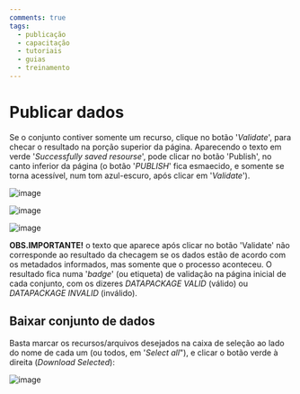 ```yaml
---
comments: true
tags:
  - publicação
  - capacitação
  - tutoriais
  - guias
  - treinamento
---
```


# Publicar dados

Se o conjunto contiver somente um recurso, clique no botão '_Validate_', para checar o resultado na porção superior da página. Aparecendo o texto em verde '_Successfully saved resourse_', pode clicar no botão 'Publish', no canto inferior da página (o botão '_PUBLISH_' fica esmaecido, e somente se torna acessível, num tom azul-escuro, após clicar em '_Validate_'). 

![image](https://user-images.githubusercontent.com/52294411/235782539-3d554c36-f931-4398-983c-40e732691441.png)

![image](https://user-images.githubusercontent.com/52294411/235782711-44bca63d-11f7-4423-8bb4-1867c5ec6a08.png)

![image](https://user-images.githubusercontent.com/52294411/235782829-d41e5233-374b-4732-9e32-09bce15844e0.png)
	
**OBS.IMPORTANTE!** o texto que aparece após clicar no botão 'Validate' não corresponde ao resultado da checagem se os dados estão de acordo com os metadados informados, mas somente que o processo aconteceu. O resultado fica numa '_badge_' (ou etiqueta) de validação na página inicial de cada conjunto, com os dizeres _DATAPACKAGE VALID_ (válido) ou _DATAPACKAGE INVALID_ (inválido).

## Baixar conjunto de dados

Basta marcar os recursos/arquivos desejados na caixa de seleção ao lado do nome de cada um (ou todos, em '_Select all_"), e clicar o botão verde à direita (_Download Selected_):

![image](https://github.com/Andrelamor/manual-abertura-2023-3/assets/52294411/2ab1475d-6ef5-44f9-b051-5da98c93e26c)


